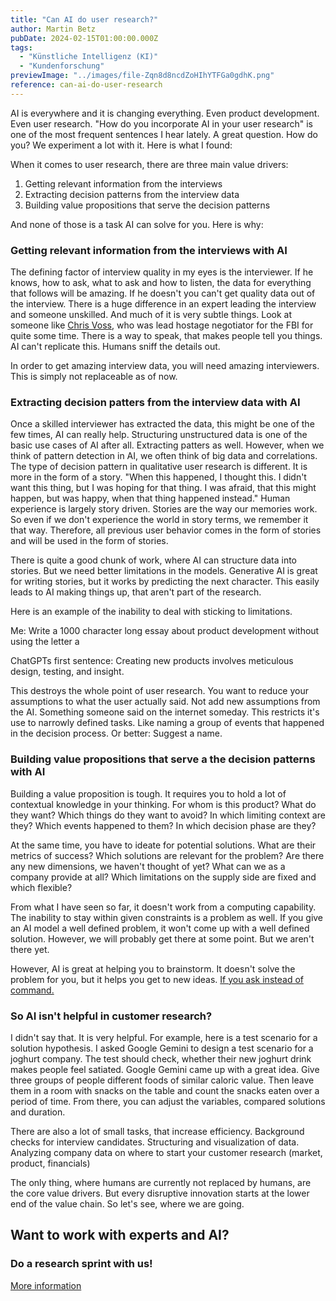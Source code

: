```yaml
---
title: "Can AI do user research?"
author: Martin Betz
pubDate: 2024-02-15T01:00:00.000Z
tags:
  - "Künstliche Intelligenz (KI)"
  - "Kundenforschung"
previewImage: "../images/file-Zqn8d8ncdZoHIhYTFGa0gdhK.png"
reference: can-ai-do-user-research
---
```


AI is everywhere and it is changing everything. Even product development. Even user research. "How do you incorporate AI in your user research" is one of the most frequent sentences I hear lately. A great question. How do you? We experiment a lot with it. Here is what I found:

When it comes to user research, there are three main value drivers:

1. Getting relevant information from the interviews
2. Extracting decision patterns from the interview data
3. Building value propositions that serve the decision patterns

And none of those is a task AI can solve for you. Here is why:

### Getting relevant information from the interviews with AI

The defining factor of interview quality in my eyes is the interviewer. If he knows, how to ask, what to ask and how to listen, the data for everything that follows will be amazing. If he doesn't you can't get quality data out of the interview. There is a huge difference in an expert leading the interview and someone unskilled. And much of it is very subtle things. Look at someone like [Chris Voss](https://youtu.be/q8CHXefn7B4?si=GJEv4ZA8p1eWHXrn), who was lead hostage negotiator for the FBI for quite some time. There is a way to speak, that makes people tell you things. AI can't replicate this. Humans sniff the details out.

In order to get amazing interview data, you will need amazing interviewers. This is simply not replaceable as of now.

### Extracting decision patters from the interview data with AI

Once a skilled interviewer has extracted the data, this might be one of the few times, AI can really help. Structuring unstructured data is one of the basic use cases of AI after all. Extracting patters as well. However, when we think of pattern detection in AI, we often think of big data and correlations. The type of decision pattern in qualitative user research is different. It is more in the form of a story. "When this happened, I thought this. I didn't want this thing, but I was hoping for that thing. I was afraid, that this might happen, but was happy, when that thing happened instead." Human experience is largely story driven. Stories are the way our memories work. So even if we don't experience the world in story terms, we remember it that way. Therefore, all previous user behavior comes in the form of stories and will be used in the form of stories.

There is quite a good chunk of work, where AI can structure data into stories. But we need better limitations in the models. Generative AI is great for writing stories, but it works by predicting the next character. This easily leads to AI making things up, that aren't part of the research.

Here is an example of the inability to deal with sticking to limitations.

Me: Write a 1000 character long essay about product development without using the letter a

ChatGPTs first sentence: Creating new products involves meticulous design, testing, and insight.

This destroys the whole point of user research. You want to reduce your assumptions to what the user actually said. Not add new assumptions from the AI. Something someone said on the internet someday. This restricts it's use to narrowly defined tasks. Like naming a group of events that happened in the decision process. Or better: Suggest a name.

### Building value propositions that serve a the decision patterns with AI

Building a value proposition is tough. It requires you to hold a lot of contextual knowledge in your thinking. For whom is this product? What do they want? Which things do they want to avoid? In which limiting context are they? Which events happened to them? In which decision phase are they?

At the same time, you have to ideate for potential solutions. What are their metrics of success? Which solutions are relevant for the problem? Are there any new dimensions, we haven't thought of yet? What can we as a company provide at all? Which limitations on the supply side are fixed and which flexible?

From what I have seen so far, it doesn't work from a computing capability. The inability to stay within given constraints is a problem as well. If you give an AI model a well defined problem, it won't come up with a well defined solution. However, we will probably get there at some point. But we aren't there yet.

However, AI is great at helping you to brainstorm. It doesn't solve the problem for you, but it helps you get to new ideas. [If you ask instead of command.](/en/blog/questioning-artificial-intelligence/)

### So AI isn't helpful in customer research?

I didn't say that. It is very helpful. For example, here is a test scenario for a solution hypothesis. I asked Google Gemini to design a test scenario for a joghurt company. The test should check, whether their new joghurt drink makes people feel satiated. Google Gemini came up with a great idea. Give three groups of people different foods of similar caloric value. Then leave them in a room with snacks on the table and count the snacks eaten over a period of time. From there, you can adjust the variables, compared solutions and duration.

There are also a lot of small tasks, that increase efficiency. Background checks for interview candidates. Structuring and visualization of data. Analyzing company data on where to start your customer research (market, product, financials)

The only thing, where humans are currently not replaced by humans, are the core value drivers. But every disruptive innovation starts at the lower end of the value chain. So let's see, where we are going.



## Want to work with experts and AI?

### Do a research sprint with us!

[More information](/services/jobs-to-be-done-agency/)

